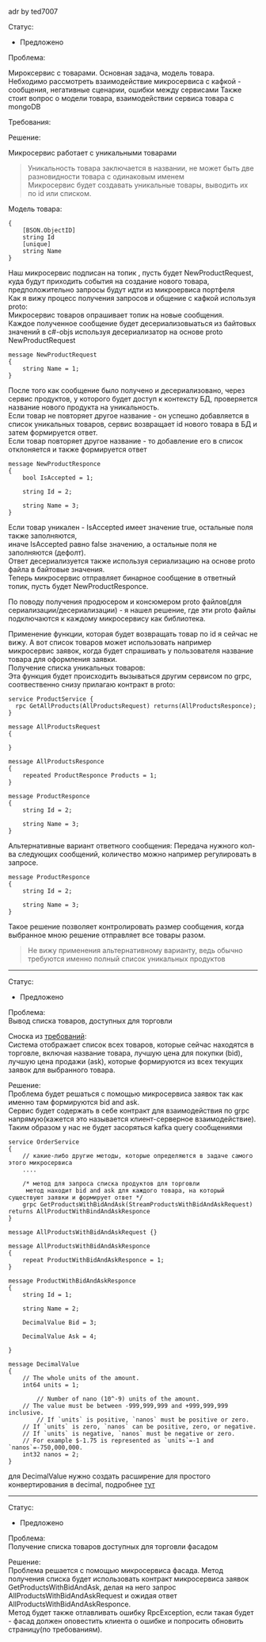 
adr by ted7007

Статус:  
 * Предложено

Проблема:  

Мироксервис с товарами.  Основная задача, модель товара.  
Небходимо рассмотреть взаимодействие микросервиса с кафкой - сообщения, негативные сценарии, ошибки между сервисами
Также стоит вопрос о модели товара, взаимодействии сервиса товара с mongoDB

Требования:


Решение:

Микросервис работает с уникальными товарами  
  >Уникальность товара заключается в названии, не может быть две разновидности товара с одинаковым именем  
Микросервис будет создавать уникальные товары, выводить их по id или списком.

Модель товара: 

	{
		[BSON.ObjectID]
		string Id
		[unique]
		string Name 
	}
Наш микросервис подписан на топик , пусть будет NewProductRequest, куда будут приходить события на создание нового товара,  
предположительно запросы будут идти из микроервиса портфеля  
Как я вижу процесс получения запросов и общение с кафкой используя proto:  
Микросервис товаров опрашивает топик на новые сообщения.  
Каждое полученное сообщение будет десериализовыаться из байтовых значений в c#-objs используя десериализатор на основе proto NewProductRequest

	message NewProductRequest
	{
		string Name = 1;
	}
После того как сообщение было получено и десериализовано, через сервис продуктов, у которого будет доступ к контексту БД, проверяется название нового продукта на уникальность.  
Если товар не повторяет другое название - он успешно добавляется в список уникальных товаров, сервис возвращает id нового товара в БД и затем формируется ответ.  
Если товар повторяет другое название - то добавление его в список отклоняется и также формируется ответ
	
	message NewProductResponce
	{
		bool IsAccepted = 1;

		string Id = 2;

		string Name = 3;
	}
Если товар уникален - IsAccepted имеет значение true, остальные поля также заполняются,  
иначе IsAccepted равно false значению, а остальные поля не заполняются (дефолт).  
Ответ десериализуется также используя сериализацию на основе proto файла в байтовые значения.  
Теперь микросервис отправляет бинарное сообщение в ответный топик, пусть будет NewProductResponce.   

По поводу получения продюсером и консюмером proto файлов(для сериализации/десериализации) - я нашел решение, где эти proto файлы подключаются к каждому микросервису как библиотека.

Применение функции, которая будет возвращать товар по id я сейчас не вижу. А вот список товаров может использовать например микросервис заявок, когда будет спрашивать у пользователя название товара для оформления заявки.  
Получение списка уникальных товаров:  
Эта функция будет происходить вызываться другим сервисом по grpc, соотвественно снизу прилагаю контракт в proto:  


	service ProductService {
	  rpc GetAllProducts(AllProductsRequest) returns(AllProductsResponce);
	}
	
	message AllProductsRequest
	{
		
	}
	
	message AllProductsResponce
	{
		repeated ProductResponce Products = 1;
	}
	
	message ProductResponce
	{
		string Id = 2;

		string Name = 3;
	}
	
Альтернативные вариант ответного сообщения:
Передача нужного кол-ва следующих сообщений, количество можно например регулировать в запросе.

	message ProductResponce
	{
		string Id = 2;

		string Name = 3;
	}
Такое решение позволяет контролировать размер сообщения, когда выбранное мною решение отправляет все товары разом.  
 > Не вижу применения альтернативному варианту, ведь обычно требуются именно полный список уникальных продуктов
---  
Статус:  
 * Предложено

Проблема:  
Вывод списка товаров, доступных для торговли  

Сноска из [требований](https://docs.google.com/document/d/1NvxJDdTIB7qBqGpAQsgQmtSa3DbxsR0sPqAFgcczsjY/edit#):  
Система отображает список всех товаров, которые сейчас находятся в торговле, включая название товара, лучшую цена для покупки (bid), лучшую цена продажи (ask), которые формируются из всех текущих заявок для выбранного товара. 

Решение:  
Проблема будет решаться с помощью микросервиса заявок так как именно там формируются bid and ask.  
Сервис будет содержать в себе контракт для взаимодействия по grpc напрямую(кажется это называется клиент-серверное взаимодействие).  
Таким образом у нас не будет засоряться kafka query сообщениями

	service OrderService
	{
		// какие-либо другие методы, которые определяются в задаче самого этого микросервиса
		....

		/* метод для запроса списка продуктов для торговли
		 метод находит bid and ask для каждого товара, на который существуют заявки и формирует ответ */
		grpc GetProductsWithBidAndAsk(StreamProductsWithBidAndAskRequest) returns AllProductWithBindAndAskResponce
	}

	message AllProductsWithBidAndAskRequest {}

	message AllProductsWithBidAndAskResponce
	{
		repeat ProductWithBidAndAskResponce = 1;
	}

	message ProductWithBidAndAskResponce
	{
		string Id = 1;

		string Name = 2;

		DecimalValue Bid = 3;

		DecimalValue Ask = 4;

	}
	
	message DecimalValue
	{
		// The whole units of the amount.
		int64 units = 1;
		
	        // Number of nano (10^-9) units of the amount.
  		// The value must be between -999,999,999 and +999,999,999 inclusive.
 	        // If `units` is positive, `nanos` must be positive or zero.
		// If `units` is zero, `nanos` can be positive, zero, or negative.
 		// If `units` is negative, `nanos` must be negative or zero.
  		// For example $-1.75 is represented as `units`=-1 and `nanos`=-750,000,000.
		int32 nanos = 2;
	}
для DecimalValue нужно создать расширение для простого конвертирования в decimal, подробнее [тут](https://visualrecode.com/blog/csharp-decimals-in-grpc/)
	

---
Статус:  
 * Предложено

Проблема:  
Получение списка товаров доступных для торговли фасадом

Решение:  
Проблема решается с помощью микросервиса фасада.
Метод получения списка будет использовать контракт микросервиса заявок GetProductsWithBidAndAsk, делая на него запрос AllProductsWithBidAndAskRequest 
и ожидая ответ AllProductsWithBidAndAskResponce.  
Метод будет также отлавливать ошибку RpcException, если такая будет - фасад должен оповестить клиента о ошибке и попросить обновить страницу(по требованиям).
